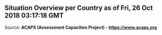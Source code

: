 ## Situation Overview per Country as of Fri, 26 Oct 2018 03:17:18 GMT

Source: **ACAPS (Assessment Capacities Project) - https://www.acaps.org**
